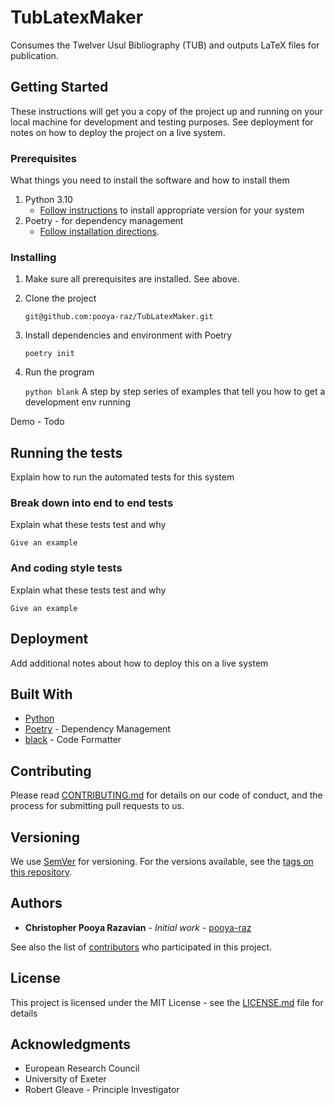 # TubLatexMaker 

Consumes the Twelver Usul Bibliography (TUB) and outputs LaTeX files for publication.

## Getting Started

These instructions will get you a copy of the project up and running on your local machine for development and testing purposes. See deployment for notes on how to deploy the project on a live system.



### Prerequisites

What things you need to install the software and how to install them
1. Python 3.10
   - [Follow instructions](https://www.python.org/downloads/) to install appropriate version for your system
2. Poetry - for dependency management
   - [Follow installation directions](https://python-poetry.org/docs/).

### Installing

1. Make sure all prerequisites are installed. See above.
2. Clone the project

   ```git@github.com:pooya-raz/TubLatexMaker.git```
3. Install dependencies and environment with Poetry

   ```poetry init```

4. Run the program

   ```python blank```
A step by step series of examples that tell you how to get a development env running

Demo - Todo


## Running the tests

Explain how to run the automated tests for this system

### Break down into end to end tests

Explain what these tests test and why

```
Give an example
```

### And coding style tests

Explain what these tests test and why

```
Give an example
```

## Deployment

Add additional notes about how to deploy this on a live system

## Built With

- [Python](https://www.python.org/)
- [Poetry](https://python-poetry.org) - Dependency Management
- [black](https://black.readthedocs.io/en/stable/) - Code Formatter 

## Contributing

Please read [CONTRIBUTING.md]() for details on our code of conduct, and the process for submitting pull requests to us.

## Versioning

We use [SemVer](http://semver.org/) for versioning. For the versions available, see the [tags on this repository](https://github.com/pooya-raz/TubLatexMaker/tags).

## Authors

* **Christopher Pooya Razavian** - *Initial work* - [pooya-raz](https://github.com/pooya-raz)

See also the list of [contributors](https://github.com/pooya-raz/TubLatexMaker/graphs/contributors) who participated in this project.

## License

This project is licensed under the MIT License - see the [LICENSE.md](LICENSE.md) file for details

## Acknowledgments

* European Research Council
* University of Exeter 
* Robert Gleave - Principle Investigator

